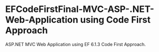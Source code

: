 # EFCodeFirstFinal-MVC-ASP-.NET-Web-Application using Code First Approach

ASP.NET MVC Web Application using EF 6.1.3 Code First Approach.
